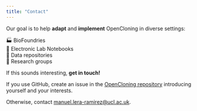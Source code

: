 ```yaml
---
title: "Contact"
---
```


Our goal is to help **adapt** and **implement** OpenCloning in diverse settings:

<div class="d-flex flex-column align-items-center mt-0 mb-2">
  <div class="text-left">
    <div class="my-2">🏭 BioFoundries</div>
    <div class="my-2">📓 Electronic Lab Notebooks</div>
    <div class="my-2">💾 Data repositories</div>
    <div class="my-2">👥 Research groups</div>
  </div>
</div>


If this sounds interesting, **get in touch!**

If you use GitHub, create an issue in the <a href="https://github.com/manulera/OpenCloning" target="_blank">OpenCloning repository</a> introducing yourself and your interests.

Otherwise, contact [manuel.lera-ramirez@ucl.ac.uk](mailto:manuel.lera-ramirez@ucl.ac.uk).